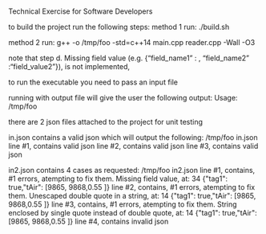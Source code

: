 # 
 Technical Exercise for Software Developers

to build the project run the following steps:
method 1 run:
./build.sh

method 2 run:
g++ -o /tmp/foo -std=c++14  main.cpp reader.cpp  -Wall -O3

note that step d. Missing field value (e.g. {“field_name1” : , “field_name2” :“field_value2”}), is not implemented, 

to run the executable you need to pass an input file

running with output file will give the user the following output:
Usage: /tmp/foo <infile>
  
there are 2 json files attached to the project for unit testing 

in.json contains a valid json which will output the following:
/tmp/foo in.json
line #1, contains valid json
line #2, contains valid json
line #3, contains valid json

in2.json contains 4 cases as requested:
/tmp/foo in2.json
line #1, contains, #1 errors, atempting to fix them.
Missing field value, at: 34
{"tag1": true,"tAir": [9865, 9868,0.55 ]}
line #2, contains, #1 errors, atempting to fix them.
Unescaped double quote in a string, at: 14
{"tag1": true,"tAir": [9865, 9868,0.55 ]}
line #3, contains, #1 errors, atempting to fix them.
String enclosed by single quote instead of double quote, at: 14
{"tag1": true,"tAir": [9865, 9868,0.55 ]}
line #4, contains invalid json


